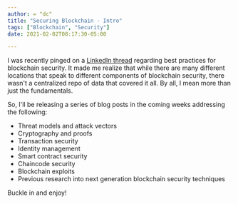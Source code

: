 ```yaml
---
author: = "dc"
title: "Securing Blockchain - Intro"
tags: ["Blockchain", "Security"]
date: 2021-02-02T08:17:30-05:00

---
```


I was recently pinged on a [LinkedIn thread](https://www.linkedin.com/feed/update/urn:li:activity:6756641075332452352) regarding best practices for blockchain security. It made me realize that while there are many different locations that speak to different components of blockchain security, there wasn't a centralized repo of data that covered it all. By all, I mean more than just the fundamentals.

So, I'll be releasing a series of blog posts in the coming weeks addressing the following:

- Threat models and attack vectors
- Cryptography and proofs
- Transaction security
- Identity management
- Smart contract security
- Chaincode security
- Blockchain exploits
- Previous research into next generation blockchain security techniques

Buckle in and enjoy!
